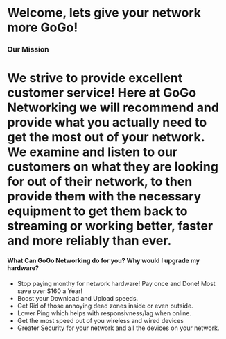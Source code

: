 Welcome, lets give your network more GoGo!                
======

### Our Mission


  We strive to provide excellent customer service! Here at GoGo Networking we will recommend and provide what you actually need to get the most out of your network. We examine and listen to our customers on what they are looking for out of their network, to then provide them with the necessary equipment to get them back to streaming or working better, faster and more reliably than ever.
======





#### What Can GoGo Networking do for you? Why would I upgrade my hardware?
 
 - Stop paying monthy for network hardware! Pay once and Done! Most save over $160 a Year!
 - Boost your Download and Upload speeds.
 - Get Rid of those annoying dead zones inside or even outside.
 - Lower Ping which helps with responsivness/lag when online.
 - Get the most speed out of you wireless and wired devices
 - Greater Security for your network and all the devices on your network.
